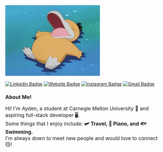 
<img src="https://github.com/aydengemz/aydengemz/blob/298cdc98a2e4dfd035b242c5a04bf8d8e7f05256/psyducksleep.gif" width="300px">

[![Linkedin Badge](https://img.shields.io/badge/-aydenx-blue?style=flat&logo=Linkedin&logoColor=white&link=https://www.linkedin.com/in/aydenx/)](https://www.linkedin.com/in/aydenx/)
[![Website Badge](https://img.shields.io/badge/-Portfolio-47CCCC?style=flat&logo=Google-Chrome&logoColor=white&link=https://jessicalim.me)](https://aydengemz.github.io/MyPortfolio/)
[![Instagram Badge](https://img.shields.io/badge/-@ayd_xu-purple?style=flat&logo=instagram&logoColor=white&link=https://instagram.com/_jessicaalim/)](https://instagram.com/_jessicaalim)
[![Gmail Badge](https://img.shields.io/badge/-aydenx@andrew.cmu.edu-c14438?style=flat&logo=Gmail&logoColor=white&link=mailto:jessicalim813@gmail.com)](mailto:jessicalim813@gmail.com)

<h3>About Me!</h3>
<font size="3"> Hi! I'm Ayden, a student at Carnegie Mellon University 🍉 and aspiring full-stack developer 🖥.<br>
Some things that I enjoy include:<strong> 🛩 Travel, 🎹 Piano, and 🐟 Swimming.</strong><br>
I'm always down to meet new people and would love to connect 😼! </font>





